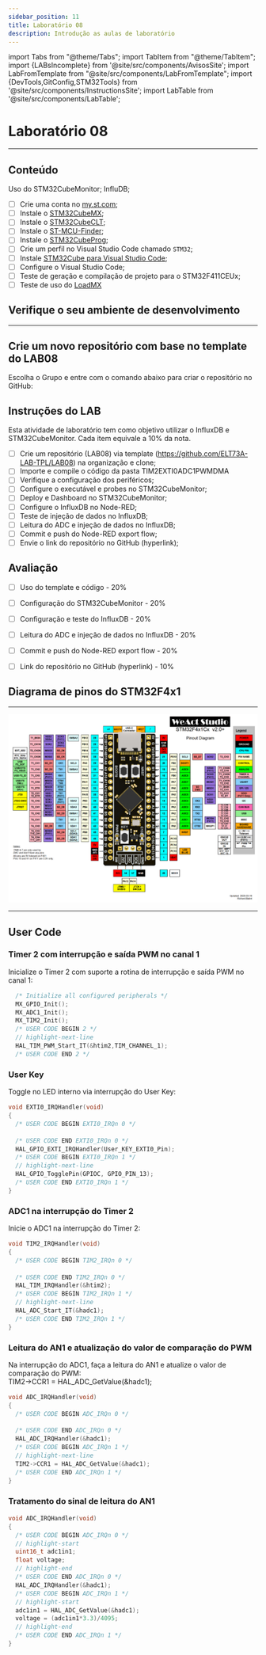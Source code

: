 ```yaml
---
sidebar_position: 11
title: Laboratório 08
description: Introdução as aulas de laboratório
---
```


import Tabs from "@theme/Tabs";
import TabItem from "@theme/TabItem";
import {LABsIncomplete} from '@site/src/components/AvisosSite';
import LabFromTemplate from "@site/src/components/LabFromTemplate";
import {DevTools,GitConfig,STM32Tools} from '@site/src/components/InstructionsSite';
import LabTable from '@site/src/components/LabTable';

# Laboratório 08

<!-- Aviso de que este conteúdo está em construção! -->
<LABsIncomplete />

<!-- Tabela com link para atividade, inicio, fim e descrição do LAB! -->
<div style={{ display: "flex", justifyContent: "center" }}>
  <LabTable index={8} internal={false} />
</div>

---

## Conteúdo

Uso do STM32CubeMonitor; InfluDB;

- [ ] Crie uma conta no [my.st.com](https://www.st.com/content/st_com/en/user-registration.html);
- [ ] Instale o [STM32CubeMX](https://www.st.com/en/development-tools/stm32cubemx.html#get-software);
- [ ] Instale o [STM32CubeCLT](https://www.st.com/en/development-tools/stm32cubeclt.html#get-software);
- [ ] Instale o [ST-MCU-Finder](https://www.st.com/en/development-tools/st-mcu-finder-pc.html#get-software);
- [ ] Instale o [STM32CubeProg](https://www.st.com/en/development-tools/stm32cubeprog.html#get-software);
- [ ] Crie um perfil no Visual Studio Code chamado `STM32`;
- [ ] Instale [STM32Cube para Visual Studio Code](https://marketplace.visualstudio.com/items?itemName=stmicroelectronics.stm32-vscode-extension);
- [ ] Configure o Visual Studio Code;
- [ ] Teste de geração e compilação de projeto para o STM32F411CEUx;
- [ ] Teste de uso do [LoadMX](/docs/loadmx)

## Verifique o seu ambiente de desenvolvimento

<!-- List of Dev Tools -->
<DevTools />

<!-- Configure o git -->
<GitConfig />

---

<!-- List of STM32Cube Tools -->
<STM32Tools />

## Crie um novo repositório com base no template do LAB08

Escolha o Grupo e entre com o comando abaixo para criar o repositório no GitHub:

<!-- Gera instruções para criar o repositório no GitHub por grupo com base no template do laboratório. -->
<LabFromTemplate labNumber="LAB08" opts="-c" />




## Instruções do LAB

Esta atividade de laboratório tem como objetivo utilizar o InfluxDB e STM32CubeMonitor. Cada item equivale a 10% da nota.

- [ ] Crie um repositório (LAB08) via template (https://github.com/ELT73A-LAB-TPL/LAB08) na organização e clone;
- [ ] Importe e compile o código da pasta TIM2EXTI0ADC1PWMDMA
- [ ] Verifique a configuração dos periféricos;
- [ ] Configure o executável e probes no STM32CubeMonitor;
- [ ] Deploy e Dashboard no STM32CubeMonitor;
- [ ] Configure o InfluxDB no Node-RED;
- [ ] Teste de injeção de dados no InfluxDB;
- [ ] Leitura do ADC e injeção de dados no InfluxDB;
- [ ] Commit e push do Node-RED export flow;
- [ ] Envie o link do repositório no GitHub (hyperlink);

## Avaliação
- [ ] Uso do template e código - 20%
- [ ] Configuração do STM32CubeMonitor - 20%
- [ ] Configuração e teste do InfluxDB - 20%
- [ ] Leitura do ADC e injeção de dados no InfluxDB - 20%
- [ ] Commit e push do Node-RED export flow - 20%
- [ ] Link do repositório no GitHub (hyperlink) - 10%


## Diagrama de pinos do STM32F4x1

---

![STM32F4x1 microcontroller pinout diagram;](/img/MiniSTM32F4x1/STM32F4x1_PinoutDiagram_RichardBalint.png)

---


## User Code
### Timer 2 com interrupção e saída PWM no canal 1
Inicialize o Timer 2 com suporte a rotina de interrupção e saída PWM no canal 1:
```c title="Src/main.c"
  /* Initialize all configured peripherals */
  MX_GPIO_Init();
  MX_ADC1_Init();
  MX_TIM2_Init();
  /* USER CODE BEGIN 2 */
  // highlight-next-line
  HAL_TIM_PWM_Start_IT(&htim2,TIM_CHANNEL_1);
  /* USER CODE END 2 */
```


### User Key
Toggle no LED interno via interrupção do User Key:
```c title="Src/stm32f4xx_it.c"
void EXTI0_IRQHandler(void)
{
  /* USER CODE BEGIN EXTI0_IRQn 0 */

  /* USER CODE END EXTI0_IRQn 0 */
  HAL_GPIO_EXTI_IRQHandler(User_KEY_EXTI0_Pin);
  /* USER CODE BEGIN EXTI0_IRQn 1 */
  // highlight-next-line
  HAL_GPIO_TogglePin(GPIOC, GPIO_PIN_13);
  /* USER CODE END EXTI0_IRQn 1 */
}
```

### ADC1 na interrupção do Timer 2
Inicie o ADC1 na interrupção do Timer 2:
```c title="Src/stm32f4xx_it.c"
void TIM2_IRQHandler(void)
{
  /* USER CODE BEGIN TIM2_IRQn 0 */

  /* USER CODE END TIM2_IRQn 0 */
  HAL_TIM_IRQHandler(&htim2);
  /* USER CODE BEGIN TIM2_IRQn 1 */
  // highlight-next-line
  HAL_ADC_Start_IT(&hadc1);
  /* USER CODE END TIM2_IRQn 1 */
}
```

### Leitura do AN1 e atualização do valor de comparação do PWM
Na interrupção do ADC1, faça a leitura do AN1 e atualize o valor de comparação do PWM:  
TIM2->CCR1 = HAL_ADC_GetValue(&hadc1);


```c title="Src/stm32f4xx_it.c"
void ADC_IRQHandler(void)
{
  /* USER CODE BEGIN ADC_IRQn 0 */

  /* USER CODE END ADC_IRQn 0 */
  HAL_ADC_IRQHandler(&hadc1);
  /* USER CODE BEGIN ADC_IRQn 1 */
  // highlight-next-line
  TIM2->CCR1 = HAL_ADC_GetValue(&hadc1);
  /* USER CODE END ADC_IRQn 1 */
}
```

### Tratamento do sinal de leitura do AN1

```c title="Src/stm32f4xx_it.c"
void ADC_IRQHandler(void)
{
  /* USER CODE BEGIN ADC_IRQn 0 */
  // highlight-start
  uint16_t adc1in1;
  float voltage;
  // highlight-end
  /* USER CODE END ADC_IRQn 0 */
  HAL_ADC_IRQHandler(&hadc1);
  /* USER CODE BEGIN ADC_IRQn 1 */
  // highlight-start
  adc1in1 = HAL_ADC_GetValue(&hadc1);
  voltage = (adc1in1*3.3)/4095;
  // highlight-end
  /* USER CODE END ADC_IRQn 1 */
}
```
